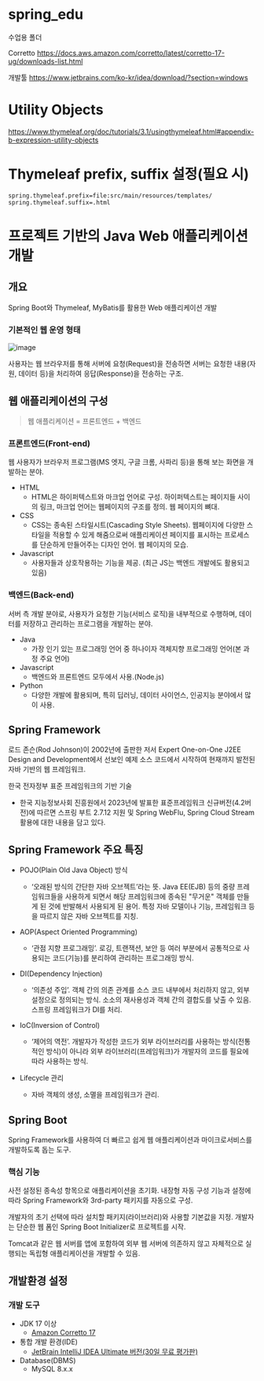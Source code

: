 # spring_edu
수업용 폴더

Corretto
https://docs.aws.amazon.com/corretto/latest/corretto-17-ug/downloads-list.html

개발툴
https://www.jetbrains.com/ko-kr/idea/download/?section=windows

# Utility Objects
https://www.thymeleaf.org/doc/tutorials/3.1/usingthymeleaf.html#appendix-b-expression-utility-objects

# Thymeleaf prefix, suffix 설정(필요 시)
```
spring.thymeleaf.prefix=file:src/main/resources/templates/
spring.thymeleaf.suffix=.html
```

# 프로젝트 기반의 Java Web 애플리케이션 개발

## 개요
Spring Boot와 Thymeleaf, MyBatis를 활용한 Web 애플리케이션 개발

### 기본적인 웹 운영 형태
![image](https://github.com/tiblo/spring_edu/assets/34559256/73223b0c-6525-4178-a3f1-0378340035f8)


사용자는 웹 브라우저를 통해 서버에 요청(Request)을 전송하면 서버는 요청한 내용(자원, 데이터 등)을 처리하여 응답(Response)을 전송하는 구조.

## 웹 애플리케이션의 구성
> 웹 애플리케이션 = 프론트엔드 + 백엔드

### 프론트엔드(Front-end)
웹 사용자가 브라우저 프로그램(MS 엣지, 구글 크롬, 사파리 등)을 통해 보는 화면을 개발하는 분야. 

- HTML
	- HTML은 하이퍼텍스트와 마크업 언어로 구성. 하이퍼텍스트는 페이지들 사이의 링크, 마크업 언어는 웹페이지의 구조를 정의. 웹 페이지의 뼈대.
- CSS
	- CSS는 종속된 스타일시트(Cascading Style Sheets). 웹페이지에 다양한 스타일을 적용할 수 있게 해줌으로써 애플리케이션 페이지를 표시하는 프로세스를 단순하게 만들어주는 디자인 언어. 웹 페이지의 모습.
- Javascript
	- 사용자들과 상호작용하는 기능을 제공. (최근 JS는 백엔드 개발에도 활용되고 있음)

### 백엔드(Back-end)
서버 측 개발 분야로, 사용자가 요청한 기능(서비스 로직)을 내부적으로 수행하며, 데이터를 저장하고 관리하는 프로그램을 개발하는 분야.

- Java
	- 가장 인기 있는 프로그래밍 언어 중 하나이자 객체지향 프로그래밍 언어(본 과정 주요 언어)
- Javascript
	- 백엔드와 프론트엔드 모두에서 사용.(Node.js)
- Python
	- 다양한 개발에 활용되며, 특히 딥러닝, 데이터 사이언스, 인공지능 분야에서 많이 사용.

## Spring Framework
로드 존슨(Rod Johnson)이 2002년에 출판한 저서 Expert One-on-One J2EE Design and Development에서 선보인 예제 소스 코드에서 시작하여 현재까지 발전된 자바 기반의 웹 프레임워크. 

한국 전자정부 표준 프레임워크의 기반 기술
- 한국 지능정보사회 진흥원에서 2023년에 발표한 표준프레임워크 신규버전(4.2버전)에 따르면 스프링 부트 2.7.12 지원 및 Spring WebFlu, Spring Cloud Stream 활용에 대한 내용을 담고 있다.

## Spring Framework 주요 특징
- POJO(Plain Old Java Object) 방식
	- ‘오래된 방식의 간단한 자바 오브젝트’라는 뜻. Java EE(EJB) 등의 중량 프레임워크들을 사용하게 되면서 해당 프레임워크에 종속된 "무거운" 객체를 만들게 된 것에 반발해서 사용되게 된 용어. 특정 자바 모델이나 기능, 프레임워크 등을 따르지 않은 자바 오브젝트를 지칭.

- AOP(Aspect Oriented Programming)
	- ‘관점 지향 프로그래밍’. 로깅, 트랜잭션, 보안 등 여러 부분에서 공통적으로 사용되는 코드(기능)를 분리하여 관리하는 프로그래밍 방식.

- DI(Dependency Injection)
	- ‘의존성 주입’. 객체 간의 의존 관계를 소스 코드 내부에서 처리하지 않고, 외부 설정으로 정의되는 방식. 소소의 재사용성과 객체 간의 결합도를 낮출 수 있음. 스프링 프레임워크가 DI를 처리.

- IoC(Inversion of Control)
	- ‘제어의 역전’. 개발자가 작성한 코드가 외부 라이브러리를 사용하는 방식(전통적인 방식)이 아니라 외부 라이브러리(프레임워크)가 개발자의 코드를 필요에 따라 사용하는 방식.

- Lifecycle 관리
	- 자바 객체의 생성, 소멸을 프레임워크가 관리. 

## Spring Boot
Spring Framework를 사용하여 더 빠르고 쉽게 웹 애플리케이션과 마이크로서비스를 개발하도록 돕는 도구. 

### 핵심 기능
사전 설정된 종속성 항목으로 애플리케이션을 초기화. 내장형 자동 구성 기능과 설정에 따라 Spring Framework와 3rd-party 패키지를 자동으로 구성.

개발자의 초기 선택에 따라 설치할 패키지(라이브러리)와 사용할 기본값을 지정. 개발자는 단순한 웹 폼인 Spring Boot Initializer로 프로젝트를 시작.

Tomcat과 같은 웹 서버를 앱에 포함하여 외부 웹 서버에 의존하지 않고 자체적으로 실행되는 독립형 애플리케이션을 개발할 수 있음.

## 개발환경 설정
### 개발 도구
- JDK 17 이상
	- [Amazon Corretto 17](https://docs.aws.amazon.com/corretto/latest/corretto-17-ug/downloads-list.html)
- 통합 개발 환경(IDE)
	- [JetBrain IntelliJ IDEA Ultimate 버전(30일 무료 평가판)](https://www.jetbrains.com/ko-kr/idea/download/?section=windows)
- Database(DBMS)
	- MySQL 8.x.x


